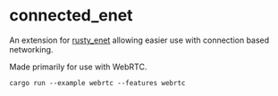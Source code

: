 # connected_enet

An extension for [rusty_enet](https://crates.io/crates/rusty_enet) allowing easier use with connection based networking.

Made primarily for use with WebRTC.

```
cargo run --example webrtc --features webrtc
```
